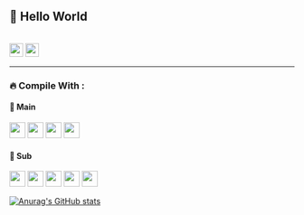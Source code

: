 ## 👋 Hello World
<br>
<a><img src="https://img.shields.io/badge/rdyjun-181717?style=flat-square&logo=GitHub&logoColor=white" height="24px"/></a>
<a><img src="https://img.shields.io/badge/rdyjun00-EA4335?style=flat-square&logo=Gmail&logoColor=white" height="24px"/></a>

<!-- 깃헙 방문자 노출
[![Hits](https://hits.seeyoufarm.com/api/count/incr/badge.svg?url=https%3A%2F%2Fgithub.com%2Frdyjun%2Fhit-counter&count_bg=%234F4F4F&title_bg=%23555555&icon=&icon_color=%23E7E7E7&title=Github&edge_flat=true)](https://hits.seeyoufarm.com)
-->
<hr>
  
### 🔥 Compile With : 
  
#### 📌 Main<br>
<img src="https://img.shields.io/badge/JAVA-3A75B0?style=flat-square&logo=JAVA&logoColor=white" height="28px"/></a>
<img src="https://img.shields.io/badge/MySql-4479A1?style=flat-square&logo=MySql&logoColor=white" height="28px"/></a>
<img src="https://img.shields.io/badge/Spring-6DB33F?style=flat-square&logo=Spring&logoColor=white" height="28px"/></a>
<img src="https://img.shields.io/badge/SpringBoot-6DB33F?style=flat-square&logo=SpringBoot&logoColor=white" height="28px"/></a>
<br>
#### 📘 Sub<br>
<img src="https://img.shields.io/badge/HTML5-E34F26?style=flat-square&logo=HTML5&logoColor=white" height="28px"/></a>
<img src="https://img.shields.io/badge/JavaScript-F7DF1E?style=flat-square&logo=JavaScript&logoColor=black" height="28px"/></a>
<img src="https://img.shields.io/badge/C-A8B9CC?style=flat-square&logo=C&logoColor=white" height="28px"/></a>
<img src="https://img.shields.io/badge/Python-3766AB?style=flat-square&logo=Python&logoColor=white" height="28px"/></a>
<img src="https://img.shields.io/badge/CSS3-1572B6?style=flat-square&logo=CSS3&logoColor=white" height="28px"/></a>
<br>

[![Anurag's GitHub stats](https://github-readme-stats.vercel.app/api?username=rdyjun&theme=dark)](https://github.com/rdyjun/github-readme-stats)

<!-- 많이 사용한 언어 순위
[![Top Langs](https://github-readme-stats.vercel.app/api/top-langs/?username=rdyjun&layout=compact&theme=dark&langs_count=8)](https://github.com/anuraghazra/github-readme-stats)
-->
<!-- Solved 사이트 랭크
[![Solved.ac 프로필](http://mazassumnida.wtf/api/v2/generate_badge?boj=rdyjun)](https://solved.ac/rdyjun)
-->
